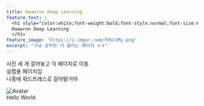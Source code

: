```yaml
---
title: Haawron Deep Learning
feature_text: |
  <h1 style="color:white;font-weight:bold;font-style:normal;font-size:66px">
  Haawron Deep Learning
  </h1>
feature_image: "https://i.imgur.com/fHSCVMy.png"
excerpt: "구냥 공부한 거 올리는 페이지 ㅎㅎ"
---
```


사진 세 개 걸어놓고 각 페이지로 이동  
실험용 페이지임  
나중에 워드프레스로 갈아탈거야  

<div class="hov_container">
  <img src="img_avatar.png" alt="Avatar" class="image">
  <div class="overlay">
    <div class="text">Hello World</div>
  </div>
</div>

<!-- 그림 넣기 -->
<!-- {% include figure.html image="https://unsplash.it/300/400?image=123" position="center" caption="Center aligned image" %} -->

<!-- 지도 넣기 id는 구글 맵 embed 가서 받아와야 하는 듯 -->
<!-- 이 밑의 구문은 구글 맵 embed 주소가 달라 사용할 수가 없음 -->
<!-- {% include map.html id="AIzaSyDbAsYp5OQeQgl_wi6Bk0Cs4Xni3FGTuv8" %} -->

<!-- 이 밑의 거 같이 쓰면 될 듯 -->
<!-- <div class="map">
  <iframe src="https://www.google.com/maps/embed/v1/place?key=AIzaSyDbAsYp5OQeQgl_wi6Bk0Cs4Xni3FGTuv8&q=중구청">
  </iframe>
</div> -->

<!-- 설문조사 -->
<!-- {% include site-form.html %} -->

<!-- 버튼 디자인, 아이콘은 옵션 -->
<!-- {% include button.html text="A button with icon" link="https://twitter.com/daviddarnes" icon="twitter" %}-->

<!-- 유튜브 넣기, id는 공유 링크임 -->
<!-- {% include video.html id="vihDNdLPmOA" %} -->
